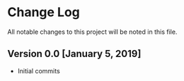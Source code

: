 Change Log
==========

All notable changes to this project will be noted in this file.

Version 0.0 [January 5, 2019]
-----------
* Initial commits

